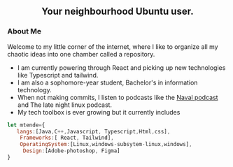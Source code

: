 <h2 align="center">Your neighbourhood Ubuntu user.</h2>

### About Me
Welcome to my little corner of the internet, where I like to organize all my chaotic ideas into one chamber called a repository.
- I am currently powering through React and picking up new technologies like Typescript and tailwind.
-  I am also a sophomore-year student, Bachelor's in information technology. 
- When not making commits, I listen to podcasts like the [Naval podcast](https://nav.al/) and The late night linux podcast.
- My tech toolbox is ever growing but it currently includes
 ```js
let mtende={
    langs:[Java,C++,Javascript, Typescript,Html,css],
     Frameworks:[ React, Tailwind],
     OperatingSystem:[Linux,windows-subsytem-linux,windows],
      Design:[Adobe-photoshop, Figma]
}
          
